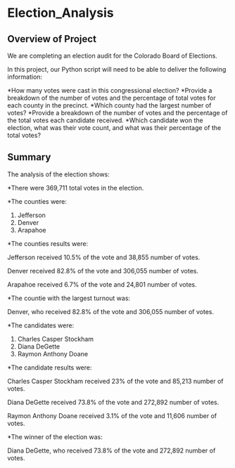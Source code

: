 # Election_Analysis


## Overview of Project

We are completing an election audit for the Colorado Board of Elections.

In this project, our Python script will need to be able to deliver the following information:

*How many votes were cast in this congressional election?
*Provide a breakdown of the number of votes and the percentage of total votes for each county in the precinct.
*Which county had the largest number of votes?
*Provide a breakdown of the number of votes and the percentage of the total votes each candidate received.
*Which candidate won the election, what was their vote count, and what was their percentage of the total votes?


## Summary

The analysis of the election shows:

*There were 369,711 total votes in the election.

*The counties were:

1) Jefferson
2) Denver
3) Arapahoe


*The counties results were:

Jefferson received 10.5% of the vote and 38,855 number of votes.

Denver received 82.8% of the vote and 306,055 number of votes.

Arapahoe received 6.7% of the vote and 24,801 number of votes.


*The countie with the largest turnout was:

Denver, who received 82.8% of the vote and 306,055 number of votes.


*The candidates were:

1) Charles Casper Stockham
2) Diana DeGette
3) Raymon Anthony Doane


*The candidate results were:

Charles Casper Stockham received 23% of the vote and 85,213 number of votes.

Diana DeGette received 73.8% of the vote and 272,892 number of votes.

Raymon Anthony Doane received 3.1% of the vote and 11,606 number of votes.


*The winner of the election was:

Diana DeGette, who received 73.8% of the vote and 272,892 number of votes.
